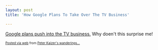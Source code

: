 ```yaml
---
layout: post
title: 'How Google Plans To Take Over The TV Business'

---
```


<div class='posterous_autopost'><div class="posterous_bookmarklet_entry"> <a href="http://www.businessinsider.com/how-google-plans-to-take-over-the-tv-business-2010-3">Google plans push into the TV business.</a>  Why doen't this surprise me! <p></p></div>      <p style="font-size: 10px;">  <a href="http://posterous.com">Posted via web</a>   from <a href="http://random.peterkaizer.com/how-google-plans-to-take-over-the-tv-business">Peter Kaizer's wanderings...</a>  </p>  </div>
